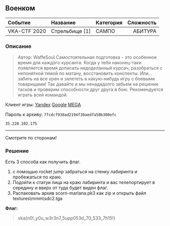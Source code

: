 ## Военком 

| Событие | Название | Категория | Сложность |
|:--------|:---------|:----------|----------:|
| VKA-CTF`2020 | Стрельбище [1] | САМПО | АБИТУРА |


### Описание
> Автор: WaffeSoul
>Самостоятельная подготовка - это особенное время для каждого курсанта. Когда у тебя наконец-таки появляется время дописать недоделанный курсач, разобраться с непонятной темой по матану, восстановить конспекты. Или... забить на все хрен и залететь в какую-нибудь игру с боевыми товарищами!
Так давайте и мы ненададолго забьем на решение  тасков и проверим способности друг друга в бою.
Рекомендуется играть всей командой.

Клиент игры:
[Yandex](https://yadi.sk/d/0HZ_zxYpFKcFaQ)
[Google](https://drive.google.com/file/d/1_2sL23SUkOJnv6CzkreDTsh9eli3yOST/view?usp=sharing)
[MEGA](https://mega.nz/file/rA0UGaSD#3IT5VVsV0Pr7S5u6mK_arHpVLQobk7rpQQxtt_rEGik)

Пароль к архиву: `7fcdcf938ad2194f30aedfa58b300efc`

`35.228.102.175`
____
Смотрите по сторонам!

### Решение 

Есть 3 способа как получить флаг. 
1. с помощью rocket jump забраться на стенку лабиринта и пробежаться по краю. 
2. Подойти к статуи лица на краю лабиринта и вас телепортирует в середину и вверх от туда будет виден флаг.
3. Распаковать архив scorn-marlana.pk3 как zip и открыть файл textures\mmm\sdc2.tga

**Флаг:**

>vka{n0!_y0u_w3r3n7_5upp053d_70_533_7h15!}
